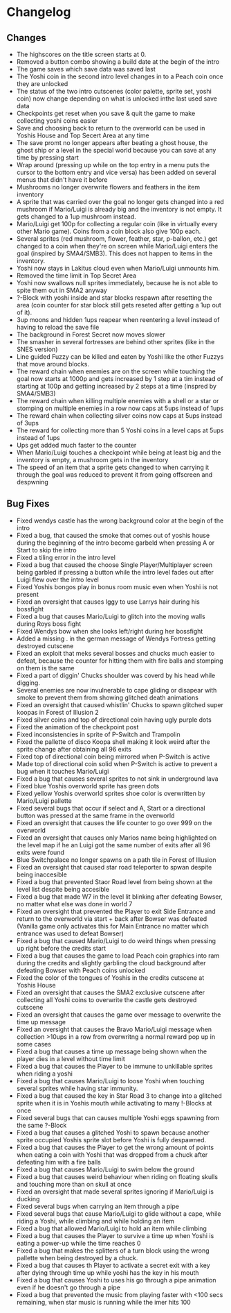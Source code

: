 # Changelog

## Changes
- The highscores on the title screen starts at 0.
- Removed a button combo showing a build date at the begin of the intro
- The game saves which save data was saved last
- The Yoshi coin in the second intro level changes in to a Peach coin once they are unlocked
- The status of the two intro cutscenes (color palette, sprite set, yoshi coin) now change depending on what is unlocked inthe last used save data
- Checkpoints get reset when you save & quit the game to make collecting yoshi coins easier
- Save and choosing back to return to the overworld can be used in Yoshis House and Top Secert Area at any time
- The save promt no longer appears after beating a ghost house, the ghost ship or a level in the special world because you can save at any time by pressing start
- Wrap around (pressing up while on the top entry in a menu puts the cursor to the bottom entry and vice versa) has been added on several menus that didn't have it before
- Mushrooms no longer overwrite flowers and feathers in the item inventory
- A sprite that was carried over the goal no longer gets changed into a red mushroom if Mario/Luigi is already big and the inventory is not empty. It gets changed to a 1up mushroom instead.
- Mario/Luigi get 100p for collecting a regular coin (like in virtually every other Mario game). Coins from a coin block also give 100p each.
- Several sprites (red mushroom, flower, feather, star, p-ballon, etc.) get changed to a coin when they're on screen while Mario/Luigi enters the goal (inspired by SMA4/SMB3). This does not happen to items in the inventory.
- Yoshi now stays in Lakitus cloud even when Mario/Luigi unmounts him.
- Removed the time limit in Top Secret Area
- Yoshi now swallows null sprites immediately, because he is not able to spite them out in SMA2 anyway
- ?-Block with yoshi inside and star blocks respawn after resetting the area (coin counter for star block still gets reseted after getting a 1up out of it).
- 3up moons and hidden 1ups reapear when reentering a level instead of having to reload the save file
- The background in Forest Secret now moves slower
- The smasher in several fortresses are behind other sprites (like in the SNES version)
- Line guided Fuzzy can be killed and eaten by Yoshi like the other Fuzzys that move around blocks.
- The reward chain when enemies are on the screen while touching the goal now starts at 1000p and gets increased by 1 step at a tim instead of starting at 100p and getting increased by 2 steps at a time (inspred by SMA4/SMB3)
- The reward chain when killing multiple enemies with a shell or a star or stomping on multiple enemies in a row now caps at 5ups instead of 1ups
- The reward chain when collecting silver coins now caps at 5ups instead of 3ups
- The reward for collecting more than 5 Yoshi coins in a level caps at 5ups instead of 1ups
- Ups get added much faster to the counter
- When Mario/Luigi touches a checkpoint while being at least big and the inventory is empty, a mushroom gets in the inventory
- The speed of an item that a sprite gets changed to when carrying it through the goal was reduced to prevent it from going offscreen and despwning

## Bug Fixes
- Fixed wendys castle has the wrong background color at the begin of the intro
- Fixed a bug, that caused the smoke that comes out of yoshis house during the beginning of the intro become garbeld when pressing A or Start to skip the intro
- Fixed a tiling error in the intro level
- Fixed a bug that caused the choose Single Player/Multiplayer screen being garbled if pressing a button while the intro level fades out after Luigi flew over the intro level
- Fixed Yoshis bongos play in bonus room music even when Yoshi is not present
- Fixed an oversight that causes Iggy to use Larrys hair during his bossfight
- Fixed a bug that causes Mario/Luigi to glitch into the moving walls during Roys boss fight
- Fixed Wendys bow when she looks left/right during her bossfight
- Added a missing . in the german message of Wendys Fortress getting destroyed cutscene
- Fixed an exploit that meks several bosses and chucks much easier to defeat, because the counter for hitting them with fire balls and stomping on them is the same
- Fixed a part of diggin' Chucks shoulder was coverd by his head while digging.
- Several enemies are now invulnerable to cape gliding or disapear with smoke to prevent them from showing glitched death animations
- Fixed an oversight that caused whistlin' Chucks to spawn glitched super koopas in Forest of Illusion 2
- Fixed silver coins and top of directional coin having ugly purple dots
- Fixed the animation of the checkpoint post
- Fixed inconsistencies in sprite of P-Switch and Trampolin
- Fixed the pallette of disco Koopa shell making it look weird after the sprite change after obtaining all 96 exits
- Fixed top of directional coin being mirrored when P-Switch is active
- Made top of directional coin solid when P-Switch is active to prevent a bug when it touches Mario/Luigi
- Fixed a bug that causes several sprites to not sink in underground lava
- Fixed blue Yoshis overworld sprite has green dots
- Fixed yellow Yoshis overworld sprites shoe color is overwritten by Mario/Luigi pallette
- Fixed several bugs that occur if select and A, Start or a directional button was pressed at the same frame in the overworld
- Fixed an oversight that causes the life counter to go over 999 on the overworld
- Fixed an oversight that causes only Marios name being highlighted on the level map if he an Luigi got the same number of exits after all 96 exits were found
- Blue Switchpalace no longer spawns on a path tile in Forest of Illusion
- Fixed an oversight that caused star road teleporter to spwan despite being inaccesible
- Fixed a bug that prevented Staor Road level from being shown at the level list despite being accesible
- Fixed a bug that made W7 in the level lit blinking after defeating Bowser, no matter what else was done in world 7
- Fixed an oversight that prevented the Player to exit Side Entrance and return to the overworld via start + back after Bowser was defeated (Vanilla game only activates this for Main Entrance no matter which entrance was used to defeat Bowser) 
- Fixed a bug that caused Mario/Luigi to do weird things when pressing up right before the credits start
- Fixed a bug that causes the game to load Peach coin graphics into ram during the credits and slightly garbling the cloud background after defeating Bowser with Peach coins unlocked
- Fixed the color of the tongues of Yoshis in the credits cutscene at Yoshis House
- Fixed an oversight that causes the SMA2 exclusive cutscene after collecting all Yoshi coins to overwrite the castle gets destroyed cutscene
- Fixed an oversight that causes the game over message to overwrite the time up message
- Fixed an oversight that causes the Bravo Mario/Luigi message when collection >10ups in a row from overwritng a normal reward pop up in some cases
- Fixed a bug that causes a time up message being shown when the player dies in a level without time limit
- Fixed a bug that causes the Player to be immune to unkillable sprites when riding a yoshi
- Fixed a bug that causes Mario/Luigi to loose Yoshi when touching several sprites while having star immunity.
- Fixed a bug that caused the key in Star Road 3 to change into a glitched sprite when it is in Yoshis mouth while activating to many !-Blocks at once
- Fixed several bugs that can causes multiple Yoshi eggs spawning from the same ?-Block
- Fixed a bug that causes a glitched Yoshi to spawn because another sprite occupied Yoshis sprite slot before Yoshi is fully despawned.
- Fixed a bug that causes the Player to get the wrong amount of points when eating a coin with Yoshi that was dropped from a chuck after defeating him with a fire balls
- Fixed a bug that causes Mario/Luigi to swim below the ground
- Fixed a bug that causes weird behaviour when riding on floating skulls and touching more than on skull at once
- Fixed an oversight that made several sprites ignoring if Mario/Luigi is ducking
- Fixed several bugs when carrying an item through a pipe
- Fixed several bugs that cause Mario/Luigi to glide without a cape, while riding a Yoshi, while climbing and while holding an item
- Fixed a bug that allowed Mario/Luigi to hold an item while climbing
- Fixed a bug that causes the Player to survive a time up when Yoshi is eating a power-up while the time reaches 0
- Fixed a bug that makes the splitters of a turn block using the wrong pallette when being destroyed by a chuck.
- Fixed a bug that causes th Player to activate a secret exit with a key after dying through time up while yoshi has the key in his mouth
- Fixed a bug that causes Yoshi to uses his go through a pipe animation even if he doesn't go through a pipe
- Fixed a bug that prevented the music from playing faster with <100 secs remaining, when star music is running while the imer hits 100